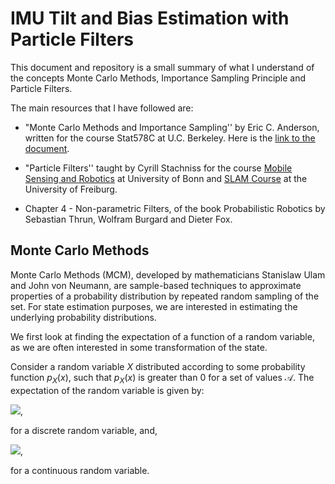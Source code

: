 # IMU Tilt and Bias Estimation with Particle Filters


This document and repository is a small summary of what I understand of the concepts Monte Carlo Methods, Importance Sampling Principle and Particle Filters.

The main resources that I have followed are:

- "Monte Carlo Methods and Importance Sampling'' by Eric C. Anderson, written for the course Stat578C at U.C. Berkeley. Here is the [link to the document](http://ib.berkeley.edu/labs/slatkin/eriq/classes/guest_lect/mc_lecture_notes.pdf).

- "Particle Filters'' taught by Cyrill Stachniss for the course [Mobile Sensing and Robotics](https://youtube.com/playlist?list=PLgnQpQtFTOGQJXx-x0t23RmRbjp_yMb4v) at University of Bonn and [SLAM Course](https://youtube.com/playlist?list=PLgnQpQtFTOGQrZ4O5QzbIHgl3b1JHimN_) at the  University of Freiburg. 

- Chapter 4 - Non-parametric Filters, of the book Probabilistic Robotics by Sebastian Thrun, Wolfram Burgard and Dieter Fox.

## Monte Carlo Methods
Monte Carlo Methods (MCM), developed by mathematicians Stanislaw Ulam and John von Neumann, are sample-based techniques to approximate properties of a probability distribution by repeated random sampling of the set. For state estimation purposes, we are interested in estimating the underlying probability distributions. 

We first look at finding the expectation of a function of a random variable, as we are often interested in some transformation of the state. 

Consider a random variable $X$ distributed according to some probability function $p_{X}(x)$, such that $p_{X}(x)$ is greater than $0$ for a set of values $\mathcal{A}$. The expectation of the random variable is given by:

<img src="https://render.githubusercontent.com/render/math?math=E[X] = \sum_{x \in \mathcal{A}} x p_X (x)">,

for a discrete random variable, and,

<img src="https://render.githubusercontent.com/render/math?math=E[X] = \int_{x \in \mathcal{A}} x p_X (x) dx">,

for a continuous random variable.
